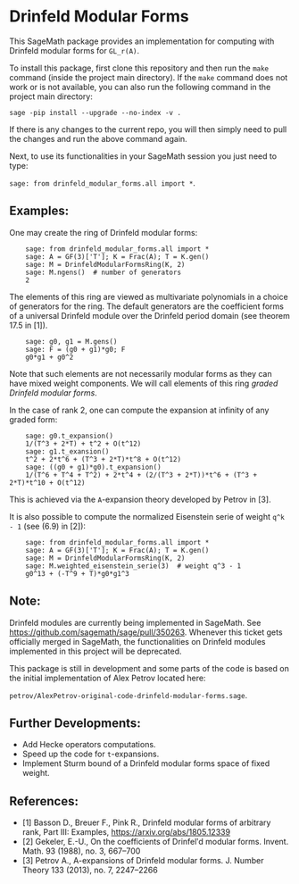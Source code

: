 # Drinfeld Modular Forms

This SageMath package provides an implementation for computing with Drinfeld modular forms for `GL_r(A)`.

To install this package, first clone this repository and then run the `make` command (inside the project main directory). If the `make` command does not work or is not available, you can also run the following command in the project main directory:

`sage -pip install --upgrade --no-index -v .`

If there is any changes to the current repo, you will then simply need to pull the changes and run the above command again.

Next, to use its functionalities in your SageMath session you just need to type:

`sage: from drinfeld_modular_forms.all import *`.

## Examples:

One may create the ring of Drinfeld modular forms:

```
    sage: from drinfeld_modular_forms.all import *
    sage: A = GF(3)['T']; K = Frac(A); T = K.gen()
    sage: M = DrinfeldModularFormsRing(K, 2)
    sage: M.ngens()  # number of generators
    2
```

The elements of this ring are viewed as multivariate polynomials in a choice of generators for the ring. The default generators are the coefficient forms of a universal Drinfeld module over the Drinfeld period domain (see theorem 17.5 in \[1\]).

```
    sage: g0, g1 = M.gens()
    sage: F = (g0 + g1)*g0; F
    g0*g1 + g0^2
```
Note that such elements are not necessarily modular forms as they can have mixed weight components. We will call elements of this ring *graded Drinfeld modular forms*.

In the case of rank 2, one can compute the expansion at infinity of any graded form:

```
    sage: g0.t_expansion()
    1/(T^3 + 2*T) + t^2 + O(t^12)
    sage: g1.t_exansion()
    t^2 + 2*t^6 + (T^3 + 2*T)*t^8 + O(t^12)
    sage: ((g0 + g1)*g0).t_expansion()
    1/(T^6 + T^4 + T^2) + 2*t^4 + (2/(T^3 + 2*T))*t^6 + (T^3 + 2*T)*t^10 + O(t^12)
```
This is achieved via the `A`-expansion theory developed by Petrov in \[3\].

It is also possible to compute the normalized Eisenstein serie of weight `q^k - 1` (see (6.9) in \[2\]):

```
    sage: from drinfeld_modular_forms.all import *
    sage: A = GF(3)['T']; K = Frac(A); T = K.gen()
    sage: M = DrinfeldModularFormsRing(K, 2)
    sage: M.weighted_eisenstein_serie(3)  # weight q^3 - 1
    g0^13 + (-T^9 + T)*g0*g1^3
```

## Note:

Drinfeld modules are currently being implemented in SageMath. See https://github.com/sagemath/sage/pull/350263.
Whenever this ticket gets officially merged in SageMath, the functionalities on Drinfeld modules implemented in this project will be deprecated.

This package is still in development and some parts of the code is
based on the initial implementation of Alex Petrov located here:

`petrov/AlexPetrov-original-code-drinfeld-modular-forms.sage`.

## Further Developments:

* Add Hecke operators computations.
* Speed up the code for `t`-expansions.
* Implement Sturm bound of a Drinfeld modular forms space of fixed weight.

## References:

* \[1\] Basson D., Breuer F., Pink R., Drinfeld modular forms of arbitrary rank, Part III: Examples, https://arxiv.org/abs/1805.12339
* \[2\] Gekeler, E.-U., On the coefficients of Drinfelʹd modular forms. Invent. Math. 93 (1988), no. 3, 667–700
* \[3\] Petrov A., A-expansions of Drinfeld modular forms. J. Number Theory 133 (2013), no. 7, 2247–2266
